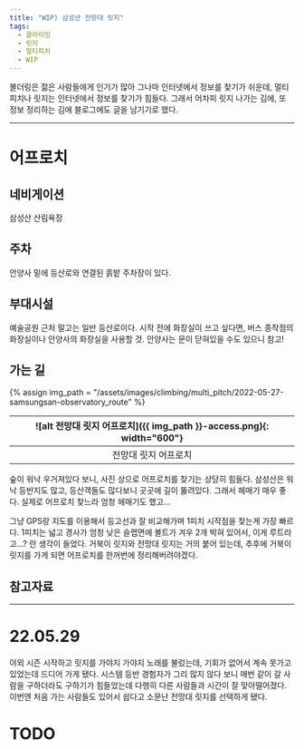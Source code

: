 ```yaml
---
title: "WIP) 삼성산 전망대 릿지"
tags:
  - 클라이밍
  - 릿지
  - 멀티피치
  - WIP
---
```


볼더링은 젊은 사람들에게 인기가 많아 그나마 인터넷에서 정보를 찾기가 쉬운데,
  멀티피치나 릿지는 인터넷에서 정보를 찾기가 힘들다.
그래서 어차피 릿지 나가는 김에, 또 정보 정리하는 김에 블로그에도 글을 남기기로 했다.

---

# 어프로치


## 네비게이션

삼성산 산림욕장

## 주차

안양사 밑에 등산로와 연결된 흙밭 주차장이 있다.

## 부대시설

예술공원 근처 말고는 일반 등산로이다.
시작 전에 화장실이 쓰고 싶다면, 버스 종착점의 화장실이나 안양사의 화장실을 사용할 것.
안양사는 문이 닫혀있을 수도 있으니 참고!

## 가는 길

{% assign img_path = "/assets/images/climbing/multi_pitch/2022-05-27-samsungsan-observatory_route" %}

|<a name="어프로치">![alt 전망대 릿지 어프로치]({{ img_path }}-access.png){: width="600"}</a>|
|:-----:|
|전망대 릿지 어프로치|

숲이 워낙 우거져있다 보니, 사진 상으로 어프로치를 찾기는 상당히 힘들다.
삼성산은 워낙 등반지도 많고, 등산객들도 많다보니 곳곳에 길이 뚫려있다.
그래서 헤매기 매우 좋다.
실제로 어프로치 찾느라 엄청 헤매기도 했고...

그냥 GPS랑 지도를 이용해서 등고선과 잘 비교해가며 1피치 시작점을 찾는게 가장 빠르다.
1피치는 넓고 경사가 엄청 낮은 슬랩면에 볼트가 겨우 2개 박혀 있어서, 이게 루트라고...? 란 생각이 들었다.
거북이 릿지와 전망대 릿지는 거의 붙어 있는데, 추후에 거북이 릿지를 가게 되면 어프로치를 한꺼번에 정리해버려야겠다.


## 참고자료



---

# 22.05.29

야외 시즌 시작하고 릿지를 가야지 가야지 노래를 불렀는데,
  기회가 없어서 계속 못가고 있었는데 드디어 가게 됐다.
시스템 등반 경험자가 그리 많지 않다 보니 매번 같이 갈 사람을 구하더라도
  구하기가 힘들었는데 다행히 다른 사람들과 시간이 잘 맞아떨어졌다.
이번엔 처음 가는 사람들도 있어서 쉽다고 소문난 전망대 릿지를 선택하게 됐다.

# TODO
